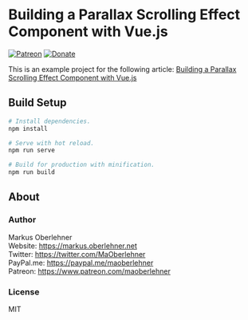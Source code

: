 # Building a Parallax Scrolling Effect Component with Vue.js

[![Patreon](https://img.shields.io/badge/patreon-donate-blue.svg)](https://www.patreon.com/maoberlehner)
[![Donate](https://img.shields.io/badge/Donate-PayPal-blue.svg)](https://paypal.me/maoberlehner)

This is an example project for the following article: [Building a Parallax Scrolling Effect Component with Vue.js](https://markus.oberlehner.net/blog/building-a-parallax-scrolling-effect-component-with-vue/)

## Build Setup

```bash
# Install dependencies.
npm install

# Serve with hot reload.
npm run serve

# Build for production with minification.
npm run build
```

## About

### Author

Markus Oberlehner  
Website: https://markus.oberlehner.net  
Twitter: https://twitter.com/MaOberlehner  
PayPal.me: https://paypal.me/maoberlehner  
Patreon: https://www.patreon.com/maoberlehner

### License

MIT
